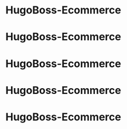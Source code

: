 # HugoBoss-Ecommerce
# HugoBoss-Ecommerce
# HugoBoss-Ecommerce
# HugoBoss-Ecommerce
# HugoBoss-Ecommerce
